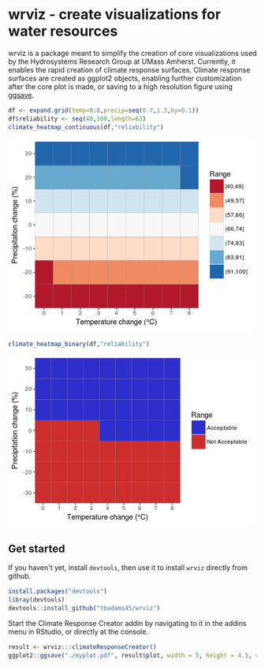 # wrviz - create visualizations for water resources

wrviz is a package meant to simplify the creation of core visualizations used by
the Hydrosystems Research Group at UMass Amherst. Currently, it enables the
rapid creation of climate response surfaces. Climate response surfaces are
created as ggplot2 objects, enabling further customization after the core plot
is made, or saving to a high resolution figure using
[ggsave](http://ggplot2.tidyverse.org/reference/ggsave.html).


```r 
df <- expand.grid(temp=0:8,precip=seq(0.7,1.3,by=0.1)) 
df$reliability <- seq(40,100,length=63) 
climate_heatmap_continuous(df,"reliability") 
```

![Continuous plot](inst/continuous2.png)

```r 
climate_heatmap_binary(df,"reliability") 
```

![Binary plot](inst/binary2.png)

## Get started

If you haven't yet, install `devtools`, then use it to install `wrviz` directly from
github.

```r 
install.packages("devtools") 
libray(devtools) 
devtools::install_github("tbadams45/wrviz") 
```

Start the Climate Response Creator addin by navigating to it in the addins menu
in RStudio, or directly at the console.

```r 
result <- wrviz:::climateResponseCreator()
ggplot2::ggsave("./myplot.pdf", result$plot, width = 5, height = 4.5, units = "in", dpi = 900)
```
